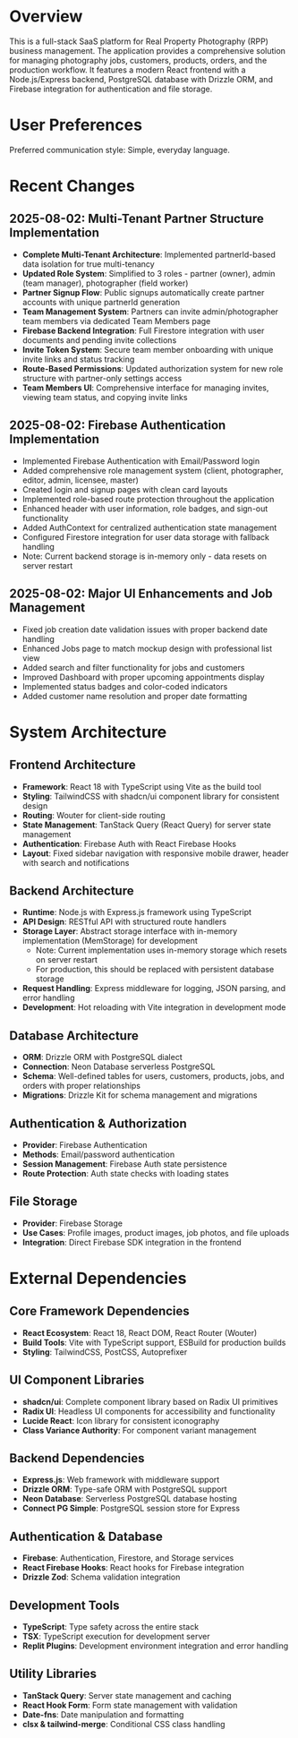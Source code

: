 # Overview

This is a full-stack SaaS platform for Real Property Photography (RPP) business management. The application provides a comprehensive solution for managing photography jobs, customers, products, orders, and the production workflow. It features a modern React frontend with a Node.js/Express backend, PostgreSQL database with Drizzle ORM, and Firebase integration for authentication and file storage.

# User Preferences

Preferred communication style: Simple, everyday language.

# Recent Changes

## 2025-08-02: Multi-Tenant Partner Structure Implementation
- **Complete Multi-Tenant Architecture**: Implemented partnerId-based data isolation for true multi-tenancy
- **Updated Role System**: Simplified to 3 roles - partner (owner), admin (team manager), photographer (field worker)
- **Partner Signup Flow**: Public signups automatically create partner accounts with unique partnerId generation
- **Team Management System**: Partners can invite admin/photographer team members via dedicated Team Members page
- **Firebase Backend Integration**: Full Firestore integration with user documents and pending invite collections
- **Invite Token System**: Secure team member onboarding with unique invite links and status tracking
- **Route-Based Permissions**: Updated authorization system for new role structure with partner-only settings access
- **Team Members UI**: Comprehensive interface for managing invites, viewing team status, and copying invite links

## 2025-08-02: Firebase Authentication Implementation
- Implemented Firebase Authentication with Email/Password login
- Added comprehensive role management system (client, photographer, editor, admin, licensee, master)
- Created login and signup pages with clean card layouts
- Implemented role-based route protection throughout the application
- Enhanced header with user information, role badges, and sign-out functionality
- Added AuthContext for centralized authentication state management
- Configured Firestore integration for user data storage with fallback handling
- Note: Current backend storage is in-memory only - data resets on server restart

## 2025-08-02: Major UI Enhancements and Job Management  
- Fixed job creation date validation issues with proper backend date handling
- Enhanced Jobs page to match mockup design with professional list view
- Added search and filter functionality for jobs and customers
- Improved Dashboard with proper upcoming appointments display
- Implemented status badges and color-coded indicators
- Added customer name resolution and proper date formatting

# System Architecture

## Frontend Architecture
- **Framework**: React 18 with TypeScript using Vite as the build tool
- **Styling**: TailwindCSS with shadcn/ui component library for consistent design
- **Routing**: Wouter for client-side routing
- **State Management**: TanStack Query (React Query) for server state management
- **Authentication**: Firebase Auth with React Firebase Hooks
- **Layout**: Fixed sidebar navigation with responsive mobile drawer, header with search and notifications

## Backend Architecture
- **Runtime**: Node.js with Express.js framework using TypeScript
- **API Design**: RESTful API with structured route handlers
- **Storage Layer**: Abstract storage interface with in-memory implementation (MemStorage) for development
  - Note: Current implementation uses in-memory storage which resets on server restart
  - For production, this should be replaced with persistent database storage
- **Request Handling**: Express middleware for logging, JSON parsing, and error handling
- **Development**: Hot reloading with Vite integration in development mode

## Database Architecture
- **ORM**: Drizzle ORM with PostgreSQL dialect
- **Connection**: Neon Database serverless PostgreSQL
- **Schema**: Well-defined tables for users, customers, products, jobs, and orders with proper relationships
- **Migrations**: Drizzle Kit for schema management and migrations

## Authentication & Authorization
- **Provider**: Firebase Authentication
- **Methods**: Email/password authentication
- **Session Management**: Firebase Auth state persistence
- **Route Protection**: Auth state checks with loading states

## File Storage
- **Provider**: Firebase Storage
- **Use Cases**: Profile images, product images, job photos, and file uploads
- **Integration**: Direct Firebase SDK integration in the frontend

# External Dependencies

## Core Framework Dependencies
- **React Ecosystem**: React 18, React DOM, React Router (Wouter)
- **Build Tools**: Vite with TypeScript support, ESBuild for production builds
- **Styling**: TailwindCSS, PostCSS, Autoprefixer

## UI Component Libraries
- **shadcn/ui**: Complete component library based on Radix UI primitives
- **Radix UI**: Headless UI components for accessibility and functionality
- **Lucide React**: Icon library for consistent iconography
- **Class Variance Authority**: For component variant management

## Backend Dependencies
- **Express.js**: Web framework with middleware support
- **Drizzle ORM**: Type-safe ORM with PostgreSQL support
- **Neon Database**: Serverless PostgreSQL database hosting
- **Connect PG Simple**: PostgreSQL session store for Express

## Authentication & Database
- **Firebase**: Authentication, Firestore, and Storage services
- **React Firebase Hooks**: React hooks for Firebase integration
- **Drizzle Zod**: Schema validation integration

## Development Tools
- **TypeScript**: Type safety across the entire stack
- **TSX**: TypeScript execution for development server
- **Replit Plugins**: Development environment integration and error handling

## Utility Libraries
- **TanStack Query**: Server state management and caching
- **React Hook Form**: Form state management with validation
- **Date-fns**: Date manipulation and formatting
- **clsx & tailwind-merge**: Conditional CSS class handling